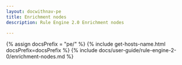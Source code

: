 ```yaml
---
layout: docwithnav-pe
title: Enrichment nodes
description: Rule Engine 2.0 Enrichment nodes

---
```


{% assign docsPrefix = "pe/" %}
{% include get-hosts-name.html docsPrefix=docsPrefix %}
{% include docs/user-guide/rule-engine-2-0/enrichment-nodes.md %}

